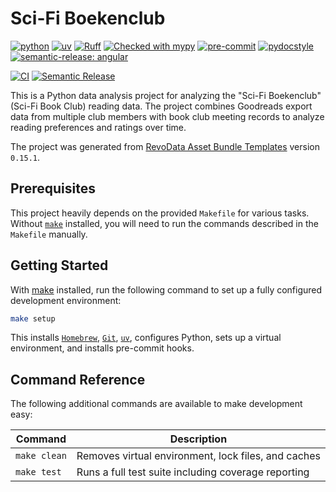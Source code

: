 # Sci-Fi Boekenclub

[![python](https://img.shields.io/badge/python-3.12-g)](https://www.python.org)
[![uv](https://img.shields.io/endpoint?url=https://raw.githubusercontent.com/astral-sh/uv/main/assets/badge/v0.json)](https://github.com/astral-sh/uv)
[![Ruff](https://img.shields.io/endpoint?url=https://raw.githubusercontent.com/astral-sh/ruff/main/assets/badge/v2.json)](https://github.com/astral-sh/ruff)
[![Checked with mypy](http://www.mypy-lang.org/static/mypy_badge.svg)](http://mypy-lang.org/)
[![pre-commit](https://img.shields.io/badge/pre--commit-enabled-brightgreen?logo=pre-commit&logoColor=white)](https://github.com/pre-commit/pre-commit)
[![pydocstyle](https://img.shields.io/badge/pydocstyle-enabled-AD4CD3)](http://www.pydocstyle.org/en/stable/)
[![semantic-release: angular](https://img.shields.io/badge/semantic--release-angular-e10079?logo=semantic-release)](https://github.com/semantic-release/semantic-release)

[![CI](https://github.com/thms317/scifi-boekenclub/actions/workflows/ci.yml/badge.svg)](https://github.com/thms317/scifi-boekenclub/actions/workflows/ci.yml)
[![Semantic Release](https://github.com/thms317/scifi-boekenclub/actions/workflows/semantic-release.yml/badge.svg)](https://github.com/thms317/scifi-boekenclub/actions/workflows/semantic-release.yml)

This is a Python data analysis project for analyzing the "Sci-Fi Boekenclub" (Sci-Fi Book Club) reading data. The project combines Goodreads export data from multiple club members with book club meeting records to analyze reading preferences and ratings over time.

The project was generated from [RevoData Asset Bundle Templates](https://github.com/revodatanl/revo-asset-bundle-templates) version `0.15.1`.

## Prerequisites

This project heavily depends on the provided `Makefile` for various tasks. Without [`make`](https://www.gnu.org/software/make) installed, you will need to run the commands described in the `Makefile` manually.

## Getting Started

With [make](https://www.gnu.org/software/make) installed, run the following command to set up a fully configured development environment:

```bash
make setup
```

This installs [`Homebrew`](https://brew.sh), [`Git`](https://git-scm.com), [`uv`](https://github.com/astral-sh/uv), configures Python, sets up a virtual environment, and installs pre-commit hooks.

## Command Reference

The following additional commands are available to make development easy:

| Command | Description |
|---------|-------------|
| `make clean` | Removes virtual environment, lock files, and caches |
| `make test` | Runs a full test suite including coverage reporting |
